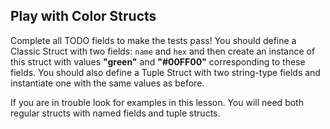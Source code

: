 ## Play with Color Structs

Complete all TODO fields to make the tests pass!
You should define a Classic Struct with two fields: `name` and `hex` and then create an instance of this struct with values **"green"** and **"#00FF00"** corresponding to these fields.
You should also define a Tuple Struct with two string-type fields and instantiate one with the same values as before.

<div class="hint">
If you are in trouble look for examples in this lesson. You will need both regular structs with named fields and tuple structs. 
</div>